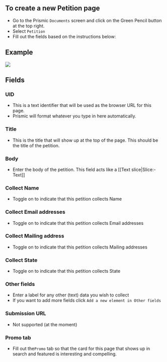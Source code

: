 ## To create a new Petition page
- Go to the Prismic `Documents` screen and click on the Green Pencil button at the top right.
- Select `Petition`
- Fill out the fields based on the instructions below:

## Example
![](https://drive.google.com/uc?id=1g4MlwIydzyv0xiT-B2JLSzQMi8za6HZB)

## Fields

### UID
- This is a text identifier that will be used as the browser URL for this page. 
- Prismic will format whatever you type in here automatically. 

### Title
- This is the title that will show up at the top of the page. This should be the title of the petition.

### Body
- Enter the body of the petition. This field acts like a [[Text slice|Slice:-Text]]

### Collect Name
- Toggle on to indicate that this petition collects Name

### Collect Email addresses
- Toggle on to indicate that this petition collects Email addresses

### Collect Mailing address
- Toggle on to indicate that this petition collects Mailing addresses

### Collect State
- Toggle on to indicate that this petition collects State

### Other fields
- Enter a label for any other (text) data you wish to collect
- If you want to add more fields click `Add a new element in Other fields`

### Submission URL
- Not supported (at the moment)

### Promo tab
- Fill out the`Promo` tab so that the card for this page that shows up in search and featured is interesting and compelling.